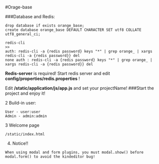 #Orage-base



###Database and Redis:


```
drop database if exists orange_base;
create database orange_base DEFAULT CHARACTER SET utf8 COLLATE utf8_general_ci;

redis-cli
>>
auth: redis-cli -a {redis password} keys "*" | grep orange_ | xargs redis-cli -a {redis password}} del
none auth : redis-cli -a {redis password} keys "*" | grep orange_ | xargs redis-cli -a {redis password}} del

```
**Redis-server** is required! 
Start redis server and edit **config/properties/redis.properties** !

Edit **/static/application/js/app.js** and set your projectName!
###Start the project and enjoy it!

2 Build-in user:
```
User - user:user
Admin - admin:admin
```

3 Welcome page
```
/static/index.html
```

4. Notice!!
```
When using modal and form plugins, you must modal.show() before modal.form() to avoid the kindeditor bug!
```

